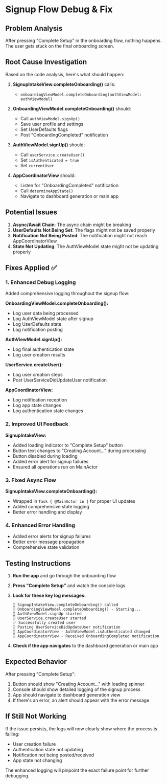 # Signup Flow Debug & Fix

## Problem Analysis

After pressing "Complete Setup" in the onboarding flow, nothing happens. The user gets stuck on the final onboarding screen.

## Root Cause Investigation

Based on the code analysis, here's what should happen:

1. **SignupIntakeView.completeOnboarding()** calls:
   - `onboardingViewModel.completeOnboarding(authViewModel: authViewModel)`

2. **OnboardingViewModel.completeOnboarding()** should:
   - Call `authViewModel.signUp()` 
   - Save user profile and settings
   - Set UserDefaults flags
   - Post "OnboardingCompleted" notification

3. **AuthViewModel.signUp()** should:
   - Call `userService.createUser()`
   - Set `isAuthenticated = true`
   - Set `currentUser`

4. **AppCoordinatorView** should:
   - Listen for "OnboardingCompleted" notification
   - Call `determineAppState()`
   - Navigate to dashboard generation or main app

## Potential Issues

1. **Async/Await Chain**: The async chain might be breaking
2. **UserDefaults Not Being Set**: The flags might not be saved properly
3. **Notification Not Being Posted**: The notification might not reach AppCoordinatorView
4. **State Not Updating**: The AuthViewModel state might not be updating properly

## Fixes Applied ✅

### 1. Enhanced Debug Logging
Added comprehensive logging throughout the signup flow:

**OnboardingViewModel.completeOnboarding():**
- Log user data being processed
- Log AuthViewModel state after signup
- Log UserDefaults state
- Log notification posting

**AuthViewModel.signUp():**
- Log final authentication state
- Log user creation results

**UserService.createUser():**
- Log user creation steps
- Post UserServiceDidUpdateUser notification

**AppCoordinatorView:**
- Log notification reception
- Log app state changes
- Log authentication state changes

### 2. Improved UI Feedback
**SignupIntakeView:**
- Added loading indicator to "Complete Setup" button
- Button text changes to "Creating Account..." during processing
- Button disabled during loading
- Added error alert for signup failures
- Ensured all operations run on MainActor

### 3. Fixed Async Flow
**SignupIntakeView.completeOnboarding():**
- Wrapped in `Task { @MainActor in }` for proper UI updates
- Added comprehensive state logging
- Better error handling and display

### 4. Enhanced Error Handling
- Added error alerts for signup failures
- Better error message propagation
- Comprehensive state validation

## Testing Instructions

1. **Run the app** and go through the onboarding flow
2. **Press "Complete Setup"** and watch the console logs
3. **Look for these key log messages:**
   ```
   🎯 SignupIntakeView.completeOnboarding() called
   🚀 OnboardingViewModel.completeOnboarding() - Starting...
   🚀 AuthViewModel.signUp started
   🚀 UserService.createUser started
   ✅ Successfully created user
   📢 Posting UserServiceDidUpdateUser notification
   📢 AppCoordinatorView - AuthViewModel.isAuthenticated changed
   📢 AppCoordinatorView - Received OnboardingCompleted notification
   ```

4. **Check if the app navigates** to the dashboard generation or main app

## Expected Behavior

After pressing "Complete Setup":
1. Button should show "Creating Account..." with loading spinner
2. Console should show detailed logging of the signup process
3. App should navigate to dashboard generation view
4. If there's an error, an alert should appear with the error message

## If Still Not Working

If the issue persists, the logs will now clearly show where the process is failing:
- User creation failure
- Authentication state not updating
- Notification not being posted/received
- App state not changing

The enhanced logging will pinpoint the exact failure point for further debugging.